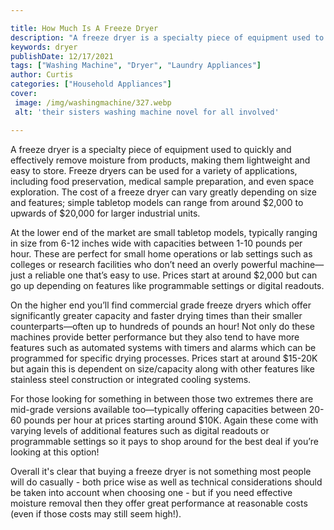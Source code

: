 ```yaml
---

title: How Much Is A Freeze Dryer
description: "A freeze dryer is a specialty piece of equipment used to quickly and effectively remove moisture from products, making them lightw...you wont regret reading on"
keywords: dryer
publishDate: 12/17/2021
tags: ["Washing Machine", "Dryer", "Laundry Appliances"]
author: Curtis
categories: ["Household Appliances"]
cover: 
 image: /img/washingmachine/327.webp
 alt: 'their sisters washing machine novel for all involved'

---
```


A freeze dryer is a specialty piece of equipment used to quickly and effectively remove moisture from products, making them lightweight and easy to store. Freeze dryers can be used for a variety of applications, including food preservation, medical sample preparation, and even space exploration. The cost of a freeze dryer can vary greatly depending on size and features; simple tabletop models can range from around $2,000 to upwards of $20,000 for larger industrial units.

At the lower end of the market are small tabletop models, typically ranging in size from 6-12 inches wide with capacities between 1-10 pounds per hour. These are perfect for small home operations or lab settings such as colleges or research facilities who don’t need an overly powerful machine—just a reliable one that’s easy to use. Prices start at around $2,000 but can go up depending on features like programmable settings or digital readouts. 

On the higher end you’ll find commercial grade freeze dryers which offer significantly greater capacity and faster drying times than their smaller counterparts—often up to hundreds of pounds an hour! Not only do these machines provide better performance but they also tend to have more features such as automated systems with timers and alarms which can be programmed for specific drying processes. Prices start at around $15-20K but again this is dependent on size/capacity along with other features like stainless steel construction or integrated cooling systems. 

For those looking for something in between those two extremes there are mid-grade versions available too—typically offering capacities between 20-60 pounds per hour at prices starting around $10K. Again these come with varying levels of additional features such as digital readouts or programmable settings so it pays to shop around for the best deal if you’re looking at this option! 

Overall it's clear that buying a freeze dryer is not something most people will do casually - both price wise as well as technical considerations should be taken into account when choosing one - but if you need effective moisture removal then they offer great performance at reasonable costs (even if those costs may still seem high!).

